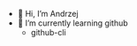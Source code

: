 - 👋 Hi, I’m Andrzej
- 🌱 I’m currently learning github
    - github-cli


<!---
Estiq/Estiq is a ✨ special ✨ repository because its `README.md` (this file) appears on your GitHub profile.
You can click the Preview link to take a look at your changes.
--->
